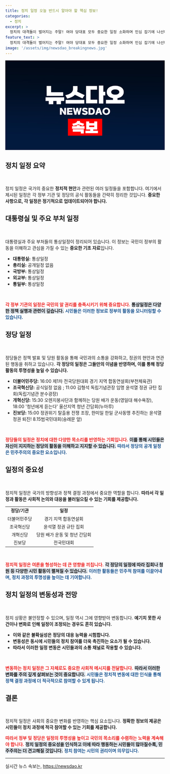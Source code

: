 ```yaml
---
title: 정치 일정 오늘 반드시 알아야 할 핵심 정보!
categories:
  - 정치
excerpt: >
  정치의 대격돌이 벌어지는 주말! 여야 당대표 모두 중요한 일정 소화하며 민심 잡기에 나선다. 특별히, 진보당의 윤석열 정권 규탄 집회와 더불어민주당의 합동연설회가 관심을 모은다. 클릭해서 정치 현장을 직접 확인해보세요!
feature_text: >
  정치의 대격돌이 벌어지는 주말! 여야 당대표 모두 중요한 일정 소화하며 민심 잡기에 나선다. 특별히, 진보당의 윤석열 정권 규탄 집회와 더불어민주당의 합동연설회가 관심을 모은다. 클릭해서 정치 현장을 직접 확인해보세요!
image: '/assets/img/newsdao_breakingnews.jpg'
---
```


<p><img src="/assets/img/newsdao_breakingnews.jpg" alt="koreaapp 속보" /></p>

<h2>정치 일정 요약</h2>

<p data-ke-size="size16">&nbsp;</p>

<p>정치 일정은 국가의 중요한 <strong>정치적 현안</strong>과 관련된 여러 일정들을 포함합니다. 여기에서 제시된 일정은 각 정부 기관 및 정당의 공식 활동들을 간략히 정리한 것입니다. <strong>중요한 사항으로, 각 일정은 정기적으로 업데이트되어야 합니다.</strong> </p>

<h2>대통령실 및 주요 부처 일정</h2>

<p data-ke-size="size16">&nbsp;</p>

<p>대통령실과 주요 부처들의 통상일정이 정리되어 있습니다. 이 정보는 국민이 정부의 활동을 이해하고 관심을 가질 수 있는 <strong>중요한 기초 자료</strong>입니다. </p>

<ul>
    <li><b>대통령실:</b> 통상일정</li>
    <li><b>총리실:</b> 공개일정 없음</li>
    <li><b>국방부:</b> 통상일정</li>
    <li><b>외교부:</b> 통상일정</li>
    <li><b>통일부:</b> 통상일정</li>
</ul>

<p data-ke-size="size16">&nbsp;</p>

<p><b><span style="color: #ee2323;">각 정부 기관의 일정은 국민의 알 권리를 충족시키기 위해 중요합니다.</span></b> <b><span style="background-color: #21538527;">통상일정은 다양한 정책 실행과 관련이 깊습니다.</span></b> <b><span style="color: #1a5490;">시민들은 이러한 정보로 정부의 활동을 모니터링할 수 있습니다.</span></b></p>

<h2>정당 일정</h2>

<p data-ke-size="size16">&nbsp;</p>

<p>정당들은 정책 발표 및 당원 활동을 통해 국민과의 소통을 강화하고, 정권의 현안과 연관된 행동을 취하고 있습니다. <strong>각 정당의 일정은 그들만의 이념을 반영하며, 이를 통해 정당 활동의 투명성을 높일 수 있습니다.</strong></p>

<ul>
    <li><b>더불어민주당:</b> 16:00 제1차 전국당원대회 경기 지역 합동연설회(부천체육관)</li>
    <li><b>조국혁신당:</b> 공식일정 없음 ; 11:00 김형석 독립기념관장 임명 윤석열 정권 규탄 집회(독립기념관 분수광장)</li>
    <li><b>개혁신당:</b> 15:30 오렌지봉사단과 함께하는 당원 배가 운동(영일대 해수욕장), 18:00 '청년에게 듣는다' 울산지역 청년 간담회(누마루)</li>
    <li><b>진보당:</b> 15:00 정권위기 탈출용 전쟁 조장, 한미일 한일 군사동맹 추진하는 윤석열 정권 퇴진! 8.15범국민대회(숭례문 앞)</li>
</ul>

<p data-ke-size="size16">&nbsp;</p>

<p><b><span style="color: #ee2323;">정당들의 일정은 정치에 대한 다양한 목소리를 반영하는 기회입니다.</span></b> <b><span style="background-color: #21538527;">이를 통해 시민들은 자신이 지지하는 정당의 활동을 이해하고 지지할 수 있습니다.</span></b> <b><span style="color: #1a5490;">따라서 정당의 공개 일정은 민주주의의 중요한 요소입니다.</span></b></p>

<h2>일정의 중요성</h2>

<p data-ke-size="size16">&nbsp;</p>

<p>정치적 일정은 국가의 방향성과 정책 결정 과정에서 중요한 역할을 합니다. <strong>따라서 각 일정과 활동은 사회적 논의와 대응을 불러일으킬 수 있는 기회를 제공합니다.</strong> </p>

<table style="width:100%;">
    <tr>
        <td style="text-align: center; height: 17px;"><b>정당/기관</b></td>
        <td style="text-align: center; height: 17px;"><b>일정</b></td>
    </tr>
    <tr>
        <td style="text-align: center; height: 17px;">더불어민주당</td>
        <td style="text-align: center; height: 17px;">경기 지역 합동연설회</td>
    </tr>
    <tr>
        <td style="text-align: center; height: 17px;">조국혁신당</td>
        <td style="text-align: center; height: 17px;">윤석열 정권 규탄 집회</td>
    </tr>
    <tr>
        <td style="text-align: center; height: 17px;">개혁신당</td>
        <td style="text-align: center; height: 17px;">당원 배가 운동 및 청년 간담회</td>
    </tr>
    <tr>
        <td style="text-align: center; height: 17px;">진보당</td>
        <td style="text-align: center; height: 17px;">전국민대회</td>
    </tr>
</table>

<p data-ke-size="size16">&nbsp;</p>

<p><b><span style="color: #ee2323;">정치적 일정은 여론을 형성하는 데 큰 영향을 끼칩니다.</span></b> <b><span style="background-color: #21538527;">각 정당의 일정에 따라 집회나 청원 등 다양한 시민 활동이 펼쳐질 수 있습니다.</span></b> <b><span style="color: #1a5490;">이러한 활동들은 민주적 참여를 이끌어내며, 정치 과정의 투명성을 높이는 데 기여합니다.</span></b></p>

<h2>정치 일정의 변동성과 전망</h2>

<p data-ke-size="size16">&nbsp;</p>

<p>정치 상황은 불안정할 수 있으며, 일정 역시 그에 영향받아 변동합니다. <strong>예기치 못한 사건이나 변화로 인해 일정이 조정되는 경우도 흔히 있습니다.</strong> </p>

<ul>
    <li><b>이와 같은 불확실성은 정당의 대응 능력을 시험합니다.</b></li>
    <li><b>변동성은 동시에 시민들의 정치 참여를 더욱 촉진하는 요소가 될 수 있습니다.</b></li>
    <li><b>따라서 이러한 일정 변동은 시민들과의 소통 채널로 작용할 수 있습니다.</b></li>
</ul>

<p data-ke-size="size16">&nbsp;</p>

<p><b><span style="color: #ee2323;">변동하는 정치 일정은 그 자체로도 중요한 사회적 메시지를 전달합니다.</span></b> <b><span style="background-color: #21538527;">따라서 이러한 변화를 주의 깊게 살펴보는 것이 중요합니다.</span></b> <b><span style="color: #1a5490;">시민들은 정치적 변동에 대한 인식을 통해 정책 결정 과정에 더 적극적으로 참여할 수 있게 됩니다.</span></b></p>

<h2>결론</h2>

<p data-ke-size="size16">&nbsp;</p>

<p>정치적 일정은 사회의 중요한 변화를 반영하는 핵심 요소입니다. <strong>정확한 정보의 제공은 시민들이 정치 과정에 적극 참여할 수 있는 기회를 제공합니다.</strong> </p>

<p><b><span style="color: #ee2323;">따라서 정부 및 정당은 일정의 투명성을 높이고 국민의 목소리를 수렴하는 노력을 계속해야 합니다.</span></b> <b><span style="background-color: #21538527;">정치 일정의 중요성을 인식하고 이에 따라 행동하는 시민들이 많아질수록, 민주주의는 더 견고해질 것입니다.</span></b> <b><span style="color: #1a5490;">정치 참여는 시민의 권리이며 의무입니다.</span></b></p>

<hr>
실시간 뉴스 속보는, <a href="https://newsdao.kr" rel="dofollow">https://newsdao.kr</a>


